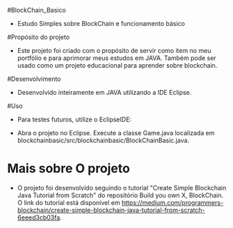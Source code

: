 #BlockChain_Basico

- Estudo Simples sobre BlockChain e funcionamento básico

#Propósito do projeto

- Este projeto foi criado com o propósito de servir como item no meu portfólio e para aprimorar meus estudos em JAVA. Também pode ser usado como um projeto educacional para aprender sobre blockchain.

#Desenvolvimento

- Desenvolvido inteiramente em JAVA utilizando a IDE Eclipse.

#Uso

- Para testes futuros, utilize o EclipseIDE:

- Abra o projeto no Eclipse.
Execute a classe Game.java localizada em blockchainbasic/src/blockchainbasic/BlockChainBasic.java.

# Mais sobre O projeto

- O projeto foi desenvolvido seguindo o tutorial "Create Simple Blockchain Java Tutorial from Scratch" do repositório Build you own X, BlockChain. O link do tutorial está disponível em https://medium.com/programmers-blockchain/create-simple-blockchain-java-tutorial-from-scratch-6eeed3cb03fa.
